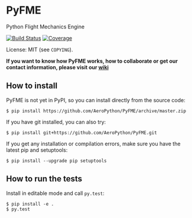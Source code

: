 # PyFME
Python Flight Mechanics Engine

[![Build Status](https://img.shields.io/travis/AeroPython/PyFME/master.svg?style=flat-square)](https://travis-ci.org/AeroPython/PyFME) [![Coverage](https://img.shields.io/codecov/c/github/AeroPython/PyFME.svg?style=flat-square)](https://codecov.io/github/AeroPython/PyFME?branch=master)

License: MIT (see `COPYING`).

**If you want to know how PyFME works, how to collaborate or get our contact information, please visit our [wiki](https://github.com/AeroPython/PyFME/wiki)**

## How to install

PyFME is not yet in PyPI, so you can install directly from the source code:

    $ pip install https://github.com/AeroPython/PyFME/archive/master.zip

If you have git installed, you can also try:

    $ pip install git+https://github.com/AeroPython/PyFME.git

If you get any installation or compilation errors, make sure you have the latest pip and setuptools:

    $ pip install --upgrade pip setuptools

## How to run the tests

Install in editable mode and call `py.test`:

    $ pip install -e .
    $ py.test
 
